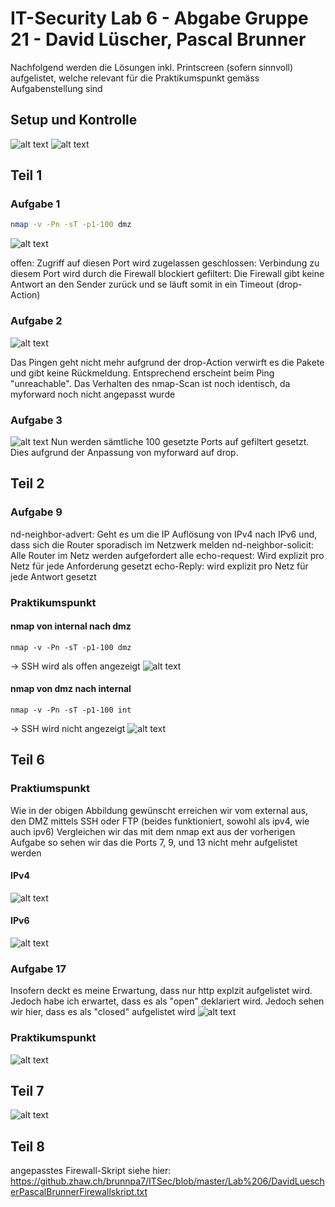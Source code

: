 # IT-Security Lab 6 - Abgabe Gruppe 21 - David Lüscher, Pascal Brunner
Nachfolgend werden die Lösungen inkl. Printscreen (sofern sinnvoll) aufgelistet, welche relevant für die Praktikumspunkt gemäss Aufgabenstellung sind

## Setup und Kontrolle
![alt text](https://github.zhaw.ch/brunnpa7/ITSec/blob/master/Lab%206/img/DeviceNummern.png "DeviceNummern-Kontrolle")
![alt text](https://github.zhaw.ch/brunnpa7/ITSec/blob/master/Lab%206/img/TestSetUp.png "Test Setup")

## Teil 1

### Aufgabe 1
```sh
nmap -v -Pn -sT -p1-100 dmz
```
![alt text](https://github.zhaw.ch/brunnpa7/ITSec/blob/master/Lab%206/img/T1A1.png "Aufgabe1")

offen: Zugriff auf diesen Port wird zugelassen
geschlossen: Verbindung zu diesem Port wird durch die Firewall blockiert
gefiltert: Die Firewall gibt keine Antwort an den Sender zurück und se läuft somit in ein Timeout (drop-Action)

### Aufgabe 2
![alt text](https://github.zhaw.ch/brunnpa7/ITSec/blob/master/Lab%206/img/T1A2.png "Aufgabe2")

Das Pingen geht nicht mehr aufgrund der drop-Action verwirft es die Pakete und gibt keine Rückmeldung. Entsprechend erscheint beim Ping "unreachable". Das Verhalten des nmap-Scan ist noch identisch, da myforward noch nicht angepasst wurde

### Aufgabe 3
![alt text](https://github.zhaw.ch/brunnpa7/ITSec/blob/master/Lab%206/img/T1A3.png "Aufgabe3")
Nun werden sämtliche 100 gesetzte Ports auf gefiltert gesetzt. Dies aufgrund der Anpassung von myforward auf drop.

## Teil 2

### Aufgabe 9
nd-neighbor-advert: Geht es um die IP Auflösung von IPv4 nach IPv6 und, dass sich die Router sporadisch im Netzwerk melden
nd-neighbor-solicit: Alle Router im Netz werden aufgefordert alle 
echo-request: Wird explizit pro Netz für jede Anforderung gesetzt
echo-Reply: wird explizit pro Netz für jede Antwort gesetzt

### Praktikumspunkt
#### nmap von internal nach dmz
```
nmap -v -Pn -sT -p1-100 dmz
```
-> SSH wird als offen angezeigt
![alt text](https://github.zhaw.ch/brunnpa7/ITSec/blob/master/Lab%206/img/T4dmz-to-int.png "Praktikumspunkt")

#### nmap von dmz nach internal
```
nmap -v -Pn -sT -p1-100 int
```
-> SSH wird nicht angezeigt
![alt text](https://github.zhaw.ch/brunnpa7/ITSec/blob/master/Lab%206/img/T4int-to-dmz.png "Praktikumspunkt")

## Teil 6

### Praktiumspunkt
Wie in der obigen Abbildung gewünscht erreichen wir vom external aus, den DMZ mittels SSH oder FTP (beides funktioniert, sowohl als ipv4, wie auch ipv6)
Vergleichen wir das mit dem nmap ext aus der vorherigen Aufgabe so sehen wir das die Ports 7, 9, und 13 nicht mehr aufgelistet werden
#### IPv4
![alt text](https://github.zhaw.ch/brunnpa7/ITSec/blob/master/Lab%206/img/T6nmap-ext-to-dmz.png "Praktikumspunkt")
#### IPv6
![alt text](https://github.zhaw.ch/brunnpa7/ITSec/blob/master/Lab%206/img/T6nmap-ext-to-dmz-IPv6.png "Praktikumspunkt")

### Aufgabe 17
Insofern deckt es meine Erwartung, dass nur http explzit aufgelistet wird. Jedoch habe ich erwartet, dass es als "open" deklariert wird. Jedoch sehen wir hier, dass es als "closed" aufgelistet wird
![alt text](https://github.zhaw.ch/brunnpa7/ITSec/blob/master/Lab%206/img/T6A17.png "Aufgabe17")

### Praktikumspunkt
![alt text](https://github.zhaw.ch/brunnpa7/ITSec/blob/master/Lab%206/img/Traceroute.png "Praktikumspunkt")

## Teil 7
![alt text](https://github.zhaw.ch/brunnpa7/ITSec/blob/master/Lab%206/img/Netstate.png "Praktikumspunkt")

## Teil 8 
angepasstes Firewall-Skript siehe hier: https://github.zhaw.ch/brunnpa7/ITSec/blob/master/Lab%206/DavidLuescherPascalBrunnerFirewallskript.txt
